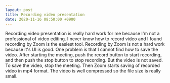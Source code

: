 ```yaml
---
layout: post
title: Recording video presentation
date: 2020-11-16 08:50:00 +0900
---
```


Recording video presentation is really hard work for me because I'm not a professional of video editing.
I never know how to record video and I found recording by Zoom is the easiest tool.
Recording by Zoom is not a hard work because it's UI is good. One problem is that I cannot find how to save the video.
After starting the meeting, push the record button to start recording, and then push the stop button to stop recording.
But the video is not saved. To save the video, stop the meeting. Then Zoom starts saving of recorded video in mp4 format.
The video is well compressed so the file size is really small.
